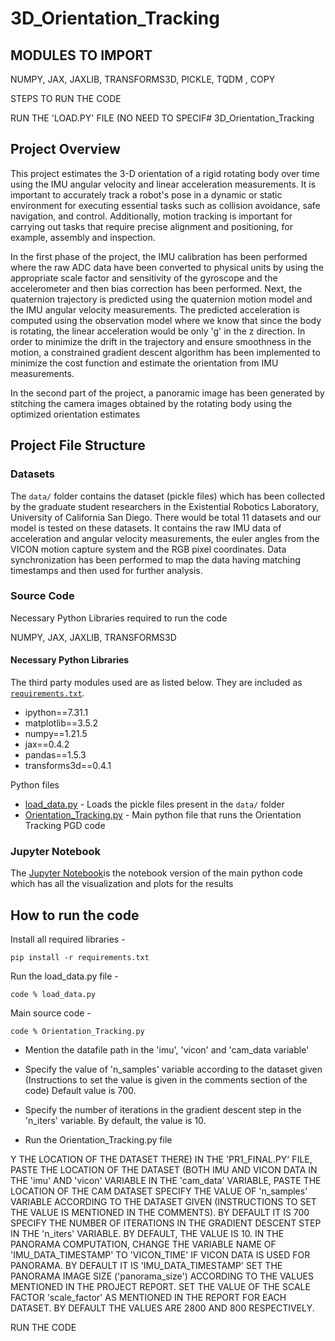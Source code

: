 # 3D_Orientation_Tracking


## MODULES TO IMPORT ##

NUMPY, JAX, JAXLIB, TRANSFORMS3D, PICKLE, TQDM , COPY

STEPS TO RUN THE CODE

RUN THE 'LOAD.PY' FILE (NO NEED TO SPECIF# 3D_Orientation_Tracking


## Project Overview

This project estimates the 3-D orientation of a rigid rotating body over time using the IMU angular velocity and linear acceleration measurements. It is important to
accurately track a robot's pose in a dynamic or static environment for executing essential tasks such as collision avoidance, safe navigation, and control. Additionally, motion tracking is important for carrying out tasks that require precise alignment and positioning, for example, assembly and inspection. 

In the first phase of the project, the IMU calibration has been performed where the raw ADC data have been converted to physical units by using the appropriate scale factor and sensitivity of the gyroscope and the accelerometer and then bias correction has been performed. Next, the quaternion trajectory is predicted using the quaternion motion model and the IMU angular velocity measurements. The predicted acceleration is computed using the observation model where we know that since the body is rotating, the linear acceleration would be only 'g' in the z direction. In order to minimize the drift in the trajectory and ensure smoothness in the motion, a constrained gradient descent algorithm has been implemented to minimize the cost function and estimate the orientation from IMU measurements. 

In the second part of the project, a panoramic image has been generated by stitching the camera images obtained by the rotating body using the optimized orientation estimates

## Project File Structure

### Datasets

The `data/` folder contains the dataset (pickle files) which has been collected by the graduate student researchers in the Existential Robotics Laboratory, University of California San Diego. There would be total 11 datasets and our model is tested on these datasets. It contains the raw IMU data of acceleration and angular velocity measurements, the euler angles from the VICON motion capture system and the RGB pixel coordinates. Data synchronization has been performed to map the data having matching timestamps and then used for further analysis.

### Source Code

Necessary Python Libraries required to run the code

NUMPY, JAX, JAXLIB, TRANSFORMS3D

#### Necessary Python Libraries

The third party modules used are as listed below. They are included as [`requirements.txt`](requirements.txt).

- ipython==7.31.1
- matplotlib==3.5.2
- numpy==1.21.5
- jax==0.4.2
- pandas==1.5.3
- transforms3d==0.4.1


Python files

- [load_data.py](code/load_data.py) - Loads the pickle files present in the `data/` folder
- [Orientation_Tracking.py](code/Orientation_Tracking.py) - Main python file that runs the Orientation Tracking PGD code

### Jupyter Notebook

The [Jupyter Notebook](Orientation_Tracking.ipynb)is the notebook version of the main python code which has all the visualization and plots for the results

## How to run the code

Install all required libraries -

```
pip install -r requirements.txt

```
Run the load_data.py file -

```
code % load_data.py
```

Main source code -

```
code % Orientation_Tracking.py
```

- Mention the datafile path in the 'imu', 'vicon' and 'cam_data variable'
- Specify the value of 'n_samples' variable according to the dataset given (Instructions to set the value is given in the comments section of the code) Default value is 700.
- Specify the number of iterations in the gradient descent step in the 'n_iters' variable. By default, the value is 10.

- Run the Orientation_Tracking.py file





Y THE LOCATION OF THE DATASET THERE)
IN THE 'PR1_FINAL.PY' FILE, PASTE THE LOCATION OF THE DATASET (BOTH IMU AND VICON DATA IN THE 'imu' AND 'vicon' VARIABLE
IN THE 'cam_data' VARIABLE, PASTE THE LOCATION OF THE CAM DATASET
SPECIFY THE VALUE OF 'n_samples' VARIABLE ACCORDING TO THE DATASET GIVEN (INSTRUCTIONS TO SET THE VALUE IS MENTIONED IN THE COMMENTS). BY DEFAULT IT IS 700
SPECIFY THE NUMBER OF ITERATIONS IN THE GRADIENT DESCENT STEP IN THE 'n_iters' VARIABLE. BY DEFAULT, THE VALUE IS 10.
IN THE PANORAMA COMPUTATION, CHANGE THE VARIABLE NAME OF 'IMU_DATA_TIMESTAMP' TO 'VICON_TIME' IF VICON DATA IS USED FOR PANORAMA. BY DEFAULT IT IS 'IMU_DATA_TIMESTAMP'
SET THE PANORAMA IMAGE SIZE ('panorama_size') ACCORDING TO THE VALUES MENTIONED IN THE PROJECT REPORT. SET THE VALUE OF THE SCALE FACTOR 'scale_factor' AS MENTIONED IN THE REPORT FOR EACH DATASET. BY DEFAULT THE VALUES ARE 2800 AND 800 RESPECTIVELY.

RUN THE CODE




